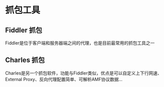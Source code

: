 # 抓包工具

## Fiddler 抓包

Fiddler是位于客户端和服务器端之间的代理，也是目前最常用的抓包工具之一

## Charles 抓包

Charles是另一个抓包软件，功能与Fiddler类似，优点是可以自定义上下行网速、External Proxy、反向代理配置简单、可解析AMF协议数据…
